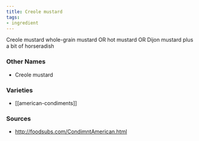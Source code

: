 ```yaml
---
title: Creole mustard
tags:
- ingredient
---
```

Creole mustard whole-grain mustard OR hot mustard OR Dijon mustard plus a bit of horseradish

### Other Names

* Creole mustard

### Varieties

* [[american-condiments]]

### Sources
* http://foodsubs.com/CondimntAmerican.html
